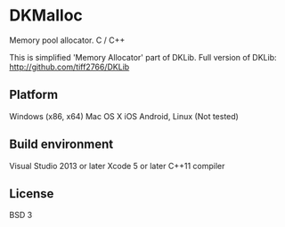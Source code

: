 # DKMalloc
Memory pool allocator. C / C++

This is simplified 'Memory Allocator' part of DKLib.
Full version of DKLib: http://github.com/tiff2766/DKLib

## Platform
Windows (x86, x64)
Mac OS X
iOS
Android, Linux (Not tested)

## Build environment
Visual Studio 2013 or later
Xcode 5 or later
C++11 compiler

## License
BSD 3

